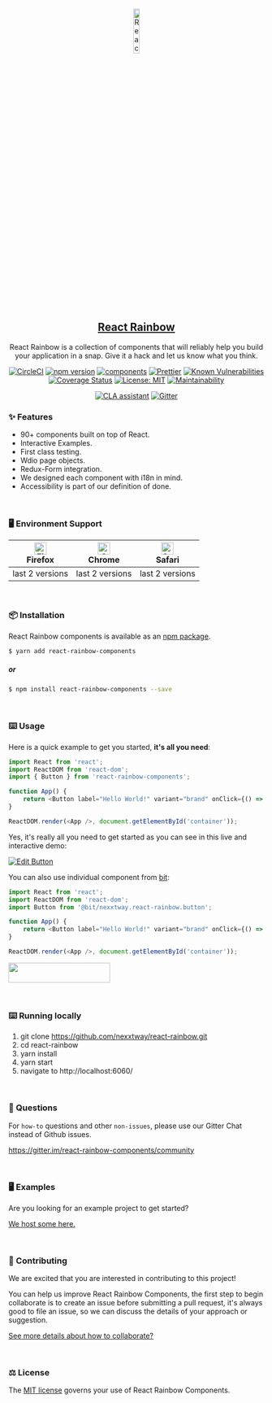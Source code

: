 <br/>

<p align="center">
  <a href="https://react-rainbow.firebaseapp.com/" rel="noopener" target="_blank"><img width="15%" src="https://raw.githubusercontent.com/nexxtway/react-rainbow/master/assets/images/rainbow-logo.svg?sanitize=true" alt="React Rainbow Component logo"></a>
</p>

<h2 align="center">
<a href="https://react-rainbow.firebaseapp.com/" rel="noopener" target="_blank">React Rainbow</a>
</h2>

<p align="center">
React Rainbow is a collection of components that will reliably help you build your application in a snap. Give it a hack and let us know what you think.
</p>

<div align="center">
 
[![CircleCI](https://circleci.com/gh/nexxtway/react-rainbow/tree/master.svg?style=svg)](https://circleci.com/gh/nexxtway/react-rainbow/tree/master)
[![npm version](https://badge.fury.io/js/react-rainbow-components.svg)](https://badge.fury.io/js/react-rainbow-components)
[![components](https://img.shields.io/bit/collection/total-components/nexxtway/react-rainbow?color=%236c5ce7)](https://bit.dev/nexxtway/react-rainbow?namespaces=__global__)
[![Prettier](https://img.shields.io/badge/code_style-prettier-ff69b4.svg)](https://prettier.io/)
[![Known Vulnerabilities](https://snyk.io/test/github/nexxtway/react-rainbow/badge.svg)](https://snyk.io/test/github/nexxtway/react-rainbow)
[![Coverage Status](https://coveralls.io/repos/github/nexxtway/react-rainbow/badge.svg?branch=master)](https://coveralls.io/github/nexxtway/react-rainbow?branch=master)
[![License: MIT](https://img.shields.io/badge/License-MIT-yellow.svg)](https://opensource.org/licenses/MIT)
[![Maintainability](https://api.codeclimate.com/v1/badges/e71caf3c07fa5a0bd8cc/maintainability)](https://codeclimate.com/github/nexxtway/react-rainbow/maintainability)

[![CLA assistant](https://cla-assistant.io/readme/badge/nexxtway/react-rainbow)](https://cla-assistant.io/nexxtway/react-rainbow)
[![Gitter](https://badges.gitter.im/Join%20Chat.svg)](https://gitter.im/react-rainbow-components/community?source=orgpage)

</div>

### ✨ Features

-   90+ components built on top of React.
-   Interactive Examples.
-   First class testing.
-   Wdio page objects.
-   Redux-Form integration.
-   We designed each component with i18n in mind.
-   Accessibility is part of our definition of done.

<br/>

### 🖥 Environment Support

| [<img src="https://raw.githubusercontent.com/alrra/browser-logos/master/src/firefox/firefox_48x48.png" alt="Firefox" width="24px" height="24px" />](http://godban.github.io/browsers-support-badges/)</br>Firefox | [<img src="https://raw.githubusercontent.com/alrra/browser-logos/master/src/chrome/chrome_48x48.png" alt="Chrome" width="24px" height="24px" />](http://godban.github.io/browsers-support-badges/)</br>Chrome | [<img src="https://raw.githubusercontent.com/alrra/browser-logos/master/src/safari/safari_48x48.png" alt="Safari" width="24px" height="24px" />](http://godban.github.io/browsers-support-badges/)</br>Safari |
| ----------------------------------------------------------------------------------------------------------------------------------------------------------------------------------------------------------------- | ------------------------------------------------------------------------------------------------------------------------------------------------------------------------------------------------------------- | ------------------------------------------------------------------------------------------------------------------------------------------------------------------------------------------------------------- |
| last 2 versions                                                                                                                                                                                                   | last 2 versions                                                                                                                                                                                               | last 2 versions                                                                                                                                                                                               |

<br/>

### 📦 Installation

React Rainbow components is available as an [npm package](https://www.npmjs.com/package/react-rainbow-components).

```bash
$ yarn add react-rainbow-components
```

##### or

```bash
$ npm install react-rainbow-components --save
```

<br/>

### ⌨️ Usage

Here is a quick example to get you started, **it's all you need**:

```js
import React from 'react';
import ReactDOM from 'react-dom';
import { Button } from 'react-rainbow-components';

function App() {
    return <Button label="Hello World!" variant="brand" onClick={() => alert('Hello World!')} />;
}

ReactDOM.render(<App />, document.getElementById('container'));
```

Yes, it's really all you need to get started as you can see in this live and interactive demo:

[![Edit Button](https://codesandbox.io/static/img/play-codesandbox.svg)](https://codesandbox.io/s/24p8n0pnz0?from-embed)

You can also use individual component from [bit](https://bit.dev/nexxtway/react-rainbow):

```js
import React from 'react';
import ReactDOM from 'react-dom';
import Button from '@bit/nexxtway.react-rainbow.button';

function App() {
    return <Button label="Hello World!" variant="brand" onClick={() => alert('Hello World!')} />;
}

ReactDOM.render(<App />, document.getElementById('container'));
```

<a href="https://bit.dev/nexxtway/react-rainbow?namespaces=__global__" target="_blank"><img width="200" height="39" src="https://i.imagesup.co/images2/4a64f008951cd66e56d4f1e0141a27df584a1e94.png"></a>

<br/>

### ⌨️ Running locally

1. git clone https://github.com/nexxtway/react-rainbow.git
2. cd react-rainbow
3. yarn install
4. yarn start
5. navigate to http://localhost:6060/

<br/>

### 💬 Questions

For `how-to` questions and other `non-issues`, please use our Gitter Chat instead of Github issues.

https://gitter.im/react-rainbow-components/community

<br/>

### 🖥 Examples

Are you looking for an example project to get started?

[We host some here.](https://react-rainbow.web.app/#/Experiences)

<br/>

### 🤝 Contributing

We are excited that you are interested in contributing to this project!

You can help us improve React Rainbow Components, the first step to begin collaborate is to create an issue before submitting a pull request, it's always good to file an issue, so we can discuss the details of your approach or suggestion.

[See more details about how to collaborate?](https://github.com/nexxtway/react-rainbow/blob/master/CONTRIBUTING.md)

<br/>

### ⚖️ License

The [MIT license](https://github.com/nexxtway/react-rainbow/blob/master/LICENSE) governs your use of React Rainbow Components.

